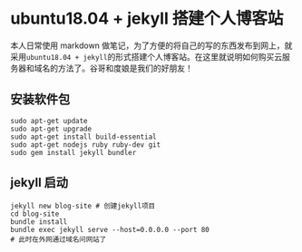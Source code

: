 # ubuntu18.04 + jekyll 搭建个人博客站

本人日常使用 markdown 做笔记，为了方便的将自己的写的东西发布到网上，就采用`ubuntu18.04 + jekyll`的形式搭建个人博客站。在这里就说明如何购买云服务器和域名的方法了。谷哥和度娘是我们的好朋友！

## 安装软件包

```shell
sudo apt-get update
sudo apt-get upgrade
sudo apt-get install build-essential
sudo apt-get nodejs ruby ruby-dev git
sudo gem install jekyll bundler
```

## jekyll 启动

```shell
jekyll new blog-site # 创建jekyll项目
cd blog-site
bundle install
bundle exec jekyll serve --host=0.0.0.0 --port 80
# 此时在外网通过域名问网站了
```
